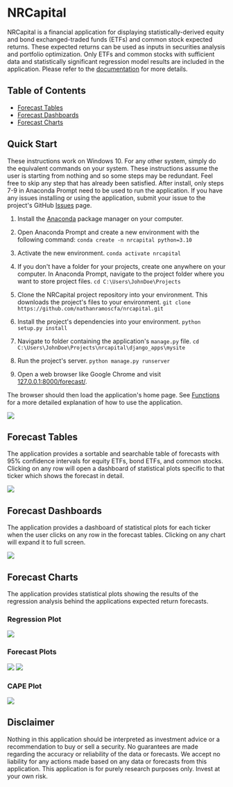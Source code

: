 # NRCapital

NRCapital is a financial application for displaying statistically-derived equity and bond exchanged-traded funds (ETFs) and common stock expected returns. These expected returns can be used as inputs in securities analysis and portfolio optimization. Only ETFs and common stocks with sufficient data and statistically significant regression model results are included in the application. Please refer to the [documentation](https://nr-capital-management.gitbook.io/nrcapital/) for more details. 

## Table of Contents

 - [Forecast Tables](#Forecast-Tables)
 - [Forecast Dashboards](#Forecast-Dashboards)
 - [Forecast Charts](#Forecast-Charts)

## Quick Start

These instructions work on Windows 10. For any other system, simply do the equivalent commands on your system. These instructions assume the user is starting from nothing and so some steps may be redundant. Feel free to skip any step that has already been satisfied. After install, only steps 7-9 in Anaconda Prompt need to be used to run the application. If you have any issues installing or using the application, submit your issue to the project's GitHub [Issues](https://github.com/nathanramoscfa/nrcapital/issues) page. 

 1. Install the [Anaconda](https://docs.anaconda.com/anaconda/install/index.html) package manager on your computer. 
 
 2. Open Anaconda Prompt and create a new environment with the following command: 
	 `conda create -n nrcapital python=3.10`
	
 3. Activate the new environment. 
	 `conda activate nrcapital`
	 
 4. If you don't have a folder for your projects, create one anywhere on your computer. In Anaconda Prompt, navigate to the project folder where you want to store project files.
	 `cd C:\Users\JohnDoe\Projects`
	 
 5. Clone the NRCapital project repository into your environment. This downloads the project's files to your environment. 
	 `git clone https://github.com/nathanramoscfa/nrcapital.git`

 6. Install the project's dependencies into your environment. 
	 `python setup.py install`

 7. Navigate to folder containing the application's `manage.py` file. 
	 `cd C:\Users\JohnDoe\Projects\nrcapital\django_apps\mysite`

 8. Run the project's server. 
	 `python manage.py runserver`

 9. Open a web browser like Google Chrome and visit [127.0.0.1:8000/forecast/](127.0.0.1:8000/forecast/). 

The browser should then load the application's home page. See [Functions](/o/rvIrvgj6CnY7ZQwxkkP8/s/SKjgOWTTLSJxR5P9qKTd/functions) for a more detailed explanation of how to use the application. 
 
 ![](https://files.gitbook.com/v0/b/gitbook-x-prod.appspot.com/o/spaces%2FSKjgOWTTLSJxR5P9qKTd%2Fuploads%2FQkmpI2Qq8bifNIdBzjeD%2Fimage.png?alt=media&token=c6f2afdb-e056-4935-b1a5-48b5923c6532)

## Forecast Tables

The application provides a sortable and searchable table of forecasts with 95% confidence intervals for equity ETFs, bond ETFs, and common stocks. Clicking on any row will open a dashboard of statistical plots specific to that ticker which shows the forecast in detail. 

![](https://files.gitbook.com/v0/b/gitbook-x-prod.appspot.com/o/spaces%2FSKjgOWTTLSJxR5P9qKTd%2Fuploads%2F5Q0Et5FHteo1EuSAZKiK%2Fimage.png?alt=media&token=7f03e6e5-06dc-4953-a841-e3ffaec56756)

## Forecast Dashboards

The application provides a dashboard of statistical plots for each ticker when the user clicks on any row in the forecast tables.  Clicking on any chart will expand it to full screen. 

![](https://files.gitbook.com/v0/b/gitbook-x-prod.appspot.com/o/spaces%2FSKjgOWTTLSJxR5P9qKTd%2Fuploads%2FSb4YGd08mK99n5CXJJ2n%2Fimage.png?alt=media&token=ae0e9f7c-2b6c-4a0a-b1f8-40a2ac5d6f09)

## Forecast Charts

The application provides statistical plots showing the results of the regression analysis behind the applications expected return forecasts. 

### Regression Plot

![](https://files.gitbook.com/v0/b/gitbook-x-prod.appspot.com/o/spaces%2FSKjgOWTTLSJxR5P9qKTd%2Fuploads%2Fyi0u0oS0ZBMLrK6aVwsT%2Fsample_regression_NDQ.jpg?alt=media&token=e992e025-6757-45ae-a680-a73f028811e4)

### Forecast Plots

![](https://files.gitbook.com/v0/b/gitbook-x-prod.appspot.com/o/spaces%2FSKjgOWTTLSJxR5P9qKTd%2Fuploads%2FyE254JXpQYEqxlxkJaeM%2Fsample_observed_forecast_NDQ.jpg?alt=media&token=e4efee77-362f-4c03-94cf-5cc8ba790df4)
![](https://files.gitbook.com/v0/b/gitbook-x-prod.appspot.com/o/spaces%2FSKjgOWTTLSJxR5P9qKTd%2Fuploads%2Farxdad2idq1zDoc8jEuR%2Fexpected_fwd_return_NDQ.jpg?alt=media&token=0b5ce2d8-ff73-457d-8d4e-fbeb0c6dea87)

### CAPE Plot

![](https://files.gitbook.com/v0/b/gitbook-x-prod.appspot.com/o/spaces%2FSKjgOWTTLSJxR5P9qKTd%2Fuploads%2FrBKbFHvihZRV2K3gUtir%2Flong_term_pe_ratio_NDQ.jpg?alt=media&token=7bea9db5-b93a-49d1-991e-f1077e2e8bc6)

## Disclaimer

Nothing in this application should be interpreted as investment advice or a recommendation to buy or sell a security. No guarantees are made regarding the accuracy or reliability of the data or forecasts. We accept no liability for any actions made based on any data or forecasts from this application. This application is for purely research purposes only. Invest at your own risk.